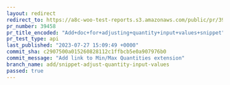 ```yaml
---
layout: redirect
redirect_to: https://a8c-woo-test-reports.s3.amazonaws.com/public/pr/39458/api/index.html
pr_number: 39458
pr_title_encoded: "Add+doc+for+adjusting+quantity+input+values+snippet"
pr_test_type: api
last_published: "2023-07-27 15:09:49 +0000"
commit_sha: c2907500a015260828112c1ffbcb5e0a907976b0
commit_message: "Add link to Min/Max Quantities extension"
branch_name: add/snippet-adjust-quantity-input-values
passed: true
---
```

